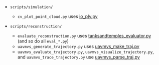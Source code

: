 - `scripts/simulation/`
  - `cv_plot_point_cloud.py` uses [io_ply.py](io_ply.py)

- `scripts/reconstruction/`
  - `evaluate_reconstruction.py` uses [tanksandtemples_evaluator.py](tanksandtemples_evaluator.py) (and so do all `eval_*.py`)
  - `uavmvs_generate_trajectory.py` uses [uavmvs_make_traj.py](uavmvs_make_traj.py)
  - `uavmvs_evaluate_trajectory.py`, `uavmvs_visualize_trajectory.py`, and `uavmvs_trace_trajectory.py` use [uavmvs_parse_traj.py](uavmvs_parse_traj.py)
